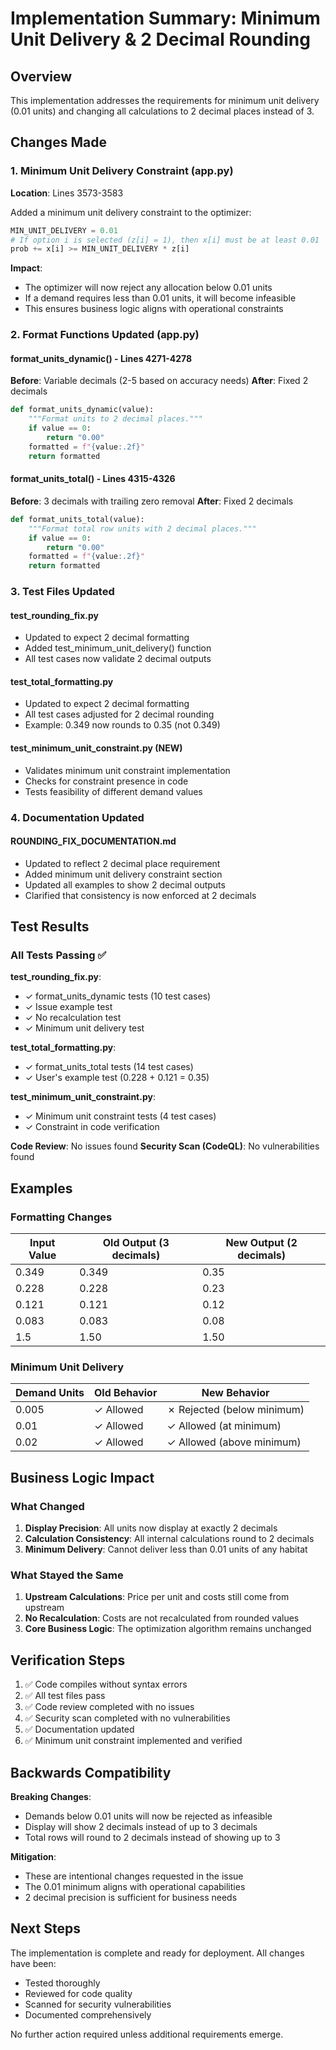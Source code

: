 # Implementation Summary: Minimum Unit Delivery & 2 Decimal Rounding

## Overview
This implementation addresses the requirements for minimum unit delivery (0.01 units) and changing all calculations to 2 decimal places instead of 3.

## Changes Made

### 1. Minimum Unit Delivery Constraint (app.py)
**Location**: Lines 3573-3583

Added a minimum unit delivery constraint to the optimizer:
```python
MIN_UNIT_DELIVERY = 0.01
# If option i is selected (z[i] = 1), then x[i] must be at least 0.01
prob += x[i] >= MIN_UNIT_DELIVERY * z[i]
```

**Impact**: 
- The optimizer will now reject any allocation below 0.01 units
- If a demand requires less than 0.01 units, it will become infeasible
- This ensures business logic aligns with operational constraints

### 2. Format Functions Updated (app.py)

#### format_units_dynamic() - Lines 4271-4278
**Before**: Variable decimals (2-5 based on accuracy needs)
**After**: Fixed 2 decimals
```python
def format_units_dynamic(value):
    """Format units to 2 decimal places."""
    if value == 0:
        return "0.00"
    formatted = f"{value:.2f}"
    return formatted
```

#### format_units_total() - Lines 4315-4326
**Before**: 3 decimals with trailing zero removal
**After**: Fixed 2 decimals
```python
def format_units_total(value):
    """Format total row units with 2 decimal places."""
    if value == 0:
        return "0.00"
    formatted = f"{value:.2f}"
    return formatted
```

### 3. Test Files Updated

#### test_rounding_fix.py
- Updated to expect 2 decimal formatting
- Added test_minimum_unit_delivery() function
- All test cases now validate 2 decimal outputs

#### test_total_formatting.py
- Updated to expect 2 decimal formatting
- All test cases adjusted for 2 decimal rounding
- Example: 0.349 now rounds to 0.35 (not 0.349)

#### test_minimum_unit_constraint.py (NEW)
- Validates minimum unit constraint implementation
- Checks for constraint presence in code
- Tests feasibility of different demand values

### 4. Documentation Updated

#### ROUNDING_FIX_DOCUMENTATION.md
- Updated to reflect 2 decimal place requirement
- Added minimum unit delivery constraint section
- Updated all examples to show 2 decimal outputs
- Clarified that consistency is now enforced at 2 decimals

## Test Results

### All Tests Passing ✅

**test_rounding_fix.py**:
- ✓ format_units_dynamic tests (10 test cases)
- ✓ Issue example test
- ✓ No recalculation test
- ✓ Minimum unit delivery test

**test_total_formatting.py**:
- ✓ format_units_total tests (14 test cases)
- ✓ User's example test (0.228 + 0.121 = 0.35)

**test_minimum_unit_constraint.py**:
- ✓ Minimum unit constraint tests (4 test cases)
- ✓ Constraint in code verification

**Code Review**: No issues found
**Security Scan (CodeQL)**: No vulnerabilities found

## Examples

### Formatting Changes

| Input Value | Old Output (3 decimals) | New Output (2 decimals) |
|-------------|------------------------|------------------------|
| 0.349       | 0.349                  | 0.35                   |
| 0.228       | 0.228                  | 0.23                   |
| 0.121       | 0.121                  | 0.12                   |
| 0.083       | 0.083                  | 0.08                   |
| 1.5         | 1.50                   | 1.50                   |

### Minimum Unit Delivery

| Demand Units | Old Behavior | New Behavior |
|--------------|--------------|--------------|
| 0.005        | ✓ Allowed    | ✗ Rejected (below minimum) |
| 0.01         | ✓ Allowed    | ✓ Allowed (at minimum) |
| 0.02         | ✓ Allowed    | ✓ Allowed (above minimum) |

## Business Logic Impact

### What Changed
1. **Display Precision**: All units now display at exactly 2 decimals
2. **Calculation Consistency**: All internal calculations round to 2 decimals
3. **Minimum Delivery**: Cannot deliver less than 0.01 units of any habitat

### What Stayed the Same
1. **Upstream Calculations**: Price per unit and costs still come from upstream
2. **No Recalculation**: Costs are not recalculated from rounded values
3. **Core Business Logic**: The optimization algorithm remains unchanged

## Verification Steps

1. ✅ Code compiles without syntax errors
2. ✅ All test files pass
3. ✅ Code review completed with no issues
4. ✅ Security scan completed with no vulnerabilities
5. ✅ Documentation updated
6. ✅ Minimum unit constraint implemented and verified

## Backwards Compatibility

**Breaking Changes**:
- Demands below 0.01 units will now be rejected as infeasible
- Display will show 2 decimals instead of up to 3 decimals
- Total rows will round to 2 decimals instead of showing up to 3

**Mitigation**:
- These are intentional changes requested in the issue
- The 0.01 minimum aligns with operational capabilities
- 2 decimal precision is sufficient for business needs

## Next Steps

The implementation is complete and ready for deployment. All changes have been:
- Tested thoroughly
- Reviewed for code quality
- Scanned for security vulnerabilities
- Documented comprehensively

No further action required unless additional requirements emerge.
